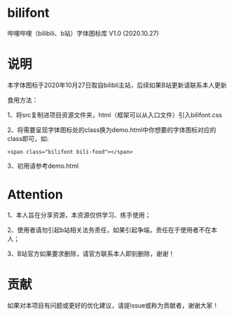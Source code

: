 # bilifont
哔哩哔哩（bilibili、b站）字体图标库 V1.0 (2020.10.27)

# 说明
本字体图标于2020年10月27日取自bilibli主站，后续如果B站更新请联系本人更新

食用方法：

1、将src复制进项目资源文件夹，html（框架可以从入口文件）引入bilifont.css

2、将需要呈现字体图标处的class换为demo.html中你想要的字体图标对应的class即可，如:

```
<span class="bilifont bili-food"></span>
```

3、初用请参考demo.html

# Attention

1、本人旨在分享资源，本资源仅供学习、练手使用；

2、使用者请勿引起b站相关法务责任，如果引起争端，责任在于使用者不在本人；

3、B站官方如果要求删除，请官方联系本人即刻删除，谢谢！

# 贡献

如果对本项目有问题或更好的优化建议，请提issue或称为贡献者，谢谢大家！
